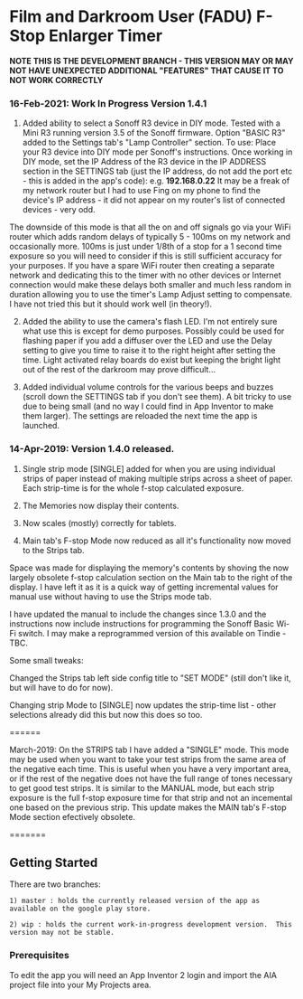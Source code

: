 # Film and Darkroom User (FADU) F-Stop Enlarger Timer


**NOTE THIS IS THE DEVELOPMENT BRANCH - THIS VERSION MAY OR MAY NOT HAVE UNEXPECTED ADDITIONAL "FEATURES" THAT CAUSE IT TO NOT WORK CORRECTLY**



### 16-Feb-2021: Work In Progress Version 1.4.1

1) Added ability to select a Sonoff R3 device in DIY mode.  Tested with a Mini R3 running version 3.5 of the Sonoff firmware.  Option "BASIC R3" added to the Settings tab's "Lamp Controller" section.   To use: Place your R3 device into DIY mode per Sonoff's instructions.  Once working in DIY mode, set the IP Address of the R3 device in the IP ADDRESS section in the SETTINGS tab (just the IP address, do not add the port etc - this is added in the app's code):  e.g. **192.168.0.22** It may be a freak of my network router but I had to use Fing on my phone to find the device's IP address - it did not appear on my router's list of connected devices - very odd.
 
The downside of this mode is that all the on and off signals go via your WiFi router which adds random delays of typically 5 - 100ms on my network and occasionally more.  100ms is just under 1/8th of a stop for a 1 second time exposure so you will need to consider if this is still sufficient accuracy for your purposes.  If you have a spare WiFi router then creating a separate network and dedicating this to the timer with no other devices or Internet connection would make these delays both smaller and much less random in duration allowing you to use the timer's Lamp Adjust setting to compensate. I have not tried this but it should work well (in theory!).
 

2) Added the ability to use the camera's flash LED.  I'm not entirely sure what use this is except for demo purposes.  Possibly could be used for flashing paper if you add a diffuser over the LED and use the Delay setting to give you time to raise it to the right height after setting the time.  Light activated relay boards do exist but keeping the bright light out of the rest of the darkroom may prove difficult...


3) Added individual volume controls for the various beeps and buzzes (scroll down the SETTINGS tab if you don't see them).  A bit tricky to use due to being small (and no way I could find in App Inventor to make them larger).  The settings are reloaded the next time the app is launched.



### 14-Apr-2019: Version 1.4.0 released.

1) Single strip mode [SINGLE] added for when you are using individual strips of paper instead of making multiple strips across a sheet of paper. Each strip-time is for the whole f-stop calculated exposure.

2) The Memories now display their contents.

3) Now scales (mostly) correctly for tablets.

4) Main tab's F-stop Mode now reduced as all it's functionality now moved to the Strips tab.

Space was made for displaying the memory's contents by shoving the now largely obsolete f-stop calculation section on the Main tab to the right of the display.  I have left it as it is a quick way of getting incremental values for manual use without having to use the Strips mode tab.

I have updated the manual to include the changes since 1.3.0 and the instructions now include instructions for programming the Sonoff Basic Wi-Fi switch.  I may make a reprogrammed version of this available on Tindie - TBC.


Some small tweaks:

Changed the Strips tab left side config title to "SET MODE" (still don't like it, but will have to do for now).  

Changing strip Mode to [SINGLE] now updates the strip-time list - other selections already did this but now this does so too.


======

March-2019:  On the STRIPS tab I have added a "SINGLE" mode.  This mode may be used when you want to take your test strips from the same area of the negative each time.  This is useful when you have a very important area, or if the rest of the negative does not have the full range of tones necessary to get good test strips.  It is similar to the MANUAL mode, but each strip exposure is the full f-stop exposure time for that strip and not an incemental one based on the previous strip.  This update makes the MAIN tab's F-stop Mode section efectively obsolete.

=======



## Getting Started

There are two branches:

	1) master : holds the currently released version of the app as available on the google play store.
	
	2) wip : holds the current work-in-progress development version.  This version may not be stable.



### Prerequisites

To edit the app you will need an App Inventor 2 login and import the AIA project file into your My Projects area.
